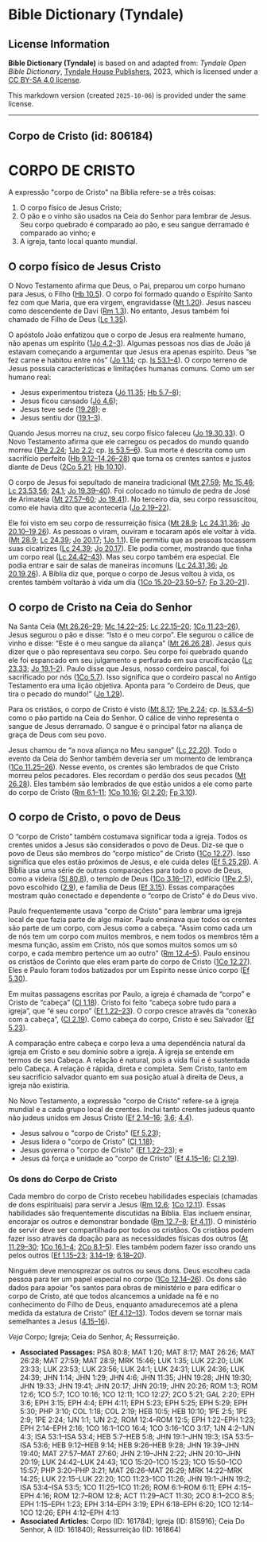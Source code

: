 # Bible Dictionary (Tyndale)

## License Information

**Bible Dictionary (Tyndale)** is based on and adapted from: _Tyndale Open Bible Dictionary_, [Tyndale House Publishers](https://tyndaleopenresources.com/), 2023, which is licensed under a [CC BY-SA 4.0 license](https://creativecommons.org/licenses/by-sa/4.0/legalcode.en).

This markdown version (created `2025-10-06`) is provided under the same license.



--------------------------------

## Corpo de Cristo (id: 806184)

CORPO DE CRISTO
===============

A expressão "corpo de Cristo" na Bíblia refere\-se a três coisas:

1. O corpo físico de Jesus Cristo;
2. O pão e o vinho são usados na Ceia do Senhor para lembrar de Jesus. Seu corpo quebrado é comparado ao pão, e seu sangue derramado é comparado ao vinho; e
3. A igreja, tanto local quanto mundial.

O corpo físico de Jesus Cristo
------------------------------

O Novo Testamento afirma que Deus, o Pai, preparou um corpo humano para Jesus, o Filho ([Hb 10\.5](https://ref.ly/Heb10:5)). O corpo foi formado quando o Espírito Santo fez com que Maria, que era virgem, engravidasse ([Mt 1\.20](https://ref.ly/Matt1:20)). Jesus nasceu como descendente de Davi ([Rm 1\.3](https://ref.ly/Rom1:3)). No entanto, Jesus também foi chamado de Filho de Deus ([Lc 1\.35](https://ref.ly/Luke1:35)).

O apóstolo João enfatizou que o corpo de Jesus era realmente humano, não apenas um espírito ([1Jo 4\.2–3](https://ref.ly/1John4:2-1John4:3)). Algumas pessoas nos dias de João já estavam começando a argumentar que Jesus era apenas espírito. Deus “se fez carne e habitou entre nós” ([Jo 1\.14](https://ref.ly/John1:14); cp. [Is 53\.1–4](https://ref.ly/Isa53:1-Isa53:4)). O corpo terreno de Jesus possuía características e limitações humanas comuns. Como um ser humano real:

* Jesus experimentou tristeza ([Jó 11\.35](https://ref.ly/John11:35); [Hb 5\.7–8](https://ref.ly/Heb5:7-Heb5:8));
* Jesus ficou cansado ([Jó 4\.6](https://ref.ly/John4:6));
* Jesus teve sede ([19\.28](https://ref.ly/John19:28)); e
* Jesus sentiu dor ([19\.1–3](https://ref.ly/John19:1-John19:3)).

Quando Jesus morreu na cruz, seu corpo físico faleceu ([Jo 19\.30,33](https://ref.ly/John19:30,John19:33)). O Novo Testamento afirma que ele carregou os pecados do mundo quando morreu ([1Pe 2\.24](https://ref.ly/1Pet2:24); [1Jo 2\.2](https://ref.ly/1John2:2); cp. [Is 53\.5–6](https://ref.ly/Isa53:5-Isa53:6)). Sua morte é descrita como um sacrifício perfeito ([Hb 9\.12–14,26–28](https://ref.ly/Heb9:12-Heb9:14,Heb9:26-Heb9:28)) que torna os crentes santos e justos diante de Deus ([2Co 5\.21](https://ref.ly/2Cor5:21); [Hb 10\.10](https://ref.ly/Heb10:10)).

O corpo de Jesus foi sepultado de maneira tradicional ([Mt 27\.59](https://ref.ly/Matt27:59); [Mc 15\.46](https://ref.ly/Mark15:46); [Lc 23\.53,56](https://ref.ly/Luke23:53,Luke23:56); [24\.1](https://ref.ly/Luke24:1); [Jo 19\.39–40](https://ref.ly/John19:39-John19:40)). Foi colocado no túmulo de pedra de José de Arimateia ([Mt 27\.57–60](https://ref.ly/Matt27:57-Matt27:60); [Jo 19\.41](https://ref.ly/John19:41)). No terceiro dia, seu corpo ressuscitou, como ele havia dito que aconteceria ([Jo 2\.19–22](https://ref.ly/John2:19-John2:22)).

Ele foi visto em seu corpo de ressurreição física ([Mt 28\.9](https://ref.ly/Matt28:9); [Lc 24\.31,36](https://ref.ly/Luke24:31,Luke24:36); [Jo 20\.10–19,26](https://ref.ly/John20:10-John20:19,John20:26)). As pessoas o viram, ouviram e tocaram após ele voltar à vida. ([Mt 28\.9](https://ref.ly/Matt28:9); [Lc 24\.39](https://ref.ly/Luke24:39); [Jo 20\.17](https://ref.ly/John20:17); [1Jo 1\.1](https://ref.ly/1John1:1)). Ele permitiu que as pessoas tocassem suas cicatrizes ([Lc 24\.39](https://ref.ly/Luke24:39); [Jo 20\.17](https://ref.ly/John20:17)). Ele podia comer, mostrando que tinha um corpo real ([Lc 24\.42–43](https://ref.ly/Luke24:42-Luke24:43)). Mas seu corpo também era especial. Ele podia entrar e sair de salas de maneiras incomuns ([Lc 24\.31,36](https://ref.ly/Luke24:31,Luke24:36); [Jo 20\.19,26](https://ref.ly/John20:19,John20:26)). A Bíblia diz que, porque o corpo de Jesus voltou à vida, os crentes também voltarão à vida um dia ([1Co 15\.20–23,50–57](https://ref.ly/1Cor15:20-1Cor15:23,1Cor15:50-1Cor15:57); [Fp 3\.20–21](https://ref.ly/Phil3:20-Phil3:21)).

O corpo de Cristo na Ceia do Senhor
-----------------------------------

Na Santa Ceia ([Mt 26\.26–29](https://ref.ly/Matt26:26-Matt26:29); [Mc 14\.22–25](https://ref.ly/Mark14:22-Mark14:25); [Lc 22\.15–20](https://ref.ly/Luke22:15-Luke22:20); [1Co 11\.23–26](https://ref.ly/1Cor11:23-1Cor11:26)), Jesus segurou o pão e disse: “Isto é o meu corpo”. Ele segurou o cálice de vinho e disse: “Este é o meu sangue da aliança” ([Mt 26\.26,28](https://ref.ly/Matt26:26,Matt26:28)). Jesus quis dizer que o pão representava seu corpo. Seu corpo foi quebrado quando ele foi espancado em seu julgamento e perfurado em sua crucificação ([Lc 23\.33](https://ref.ly/Luke23:33); [Jo 19\.1–2](https://ref.ly/John19:1-John19:2)). Paulo disse que Jesus, nosso cordeiro pascal, foi sacrificado por nós ([1Co 5\.7](https://ref.ly/1Cor5:7)). Isso significa que o cordeiro pascal no Antigo Testamento era uma lição objetiva. Aponta para “o Cordeiro de Deus, que tira o pecado do mundo!” ([Jo 1\.29](https://ref.ly/John1:29)).

Para os cristãos, o corpo de Cristo é visto ([Mt 8\.17](https://ref.ly/Matt8:17); [1Pe 2\.24](https://ref.ly/1Pet2:24); cp. [Is 53\.4–5](https://ref.ly/Isa53:4-Isa53:5)) como o pão partido na Ceia do Senhor. O cálice de vinho representa o sangue de Jesus derramado. O sangue é o principal fator na aliança de graça de Deus com seu povo.

Jesus chamou de “a nova aliança no Meu sangue” ([Lc 22\.20](https://ref.ly/Luke22:20)). Todo o evento da Ceia do Senhor também deveria ser um momento de lembrança ([1Co 11\.25–26](https://ref.ly/1Cor11:25-1Cor11:26)). Nesse evento, os crentes são lembrados de que Cristo morreu pelos pecadores. Eles recordam o perdão dos seus pecados ([Mt 26\.28](https://ref.ly/Matt26:28)). Eles também são lembrados de que estão unidos a ele como parte do corpo de Cristo ([Rm 6\.1–11](https://ref.ly/Rom6:1-Rom6:11); [1Co 10\.16](https://ref.ly/1Cor10:16); [Gl 2\.20](https://ref.ly/Gal2:20); [Fp 3\.10](https://ref.ly/Phil3:10)).

O corpo de Cristo, o povo de Deus
---------------------------------

O “corpo de Cristo” também costumava significar toda a igreja. Todos os crentes unidos a Jesus são considerados o povo de Deus. Diz\-se que o povo de Deus são membros do “corpo místico” de Cristo ([1Co 12\.27](https://ref.ly/1Cor12:27)). Isso significa que eles estão próximos de Jesus, e ele cuida deles ([Ef 5\.25,29](https://ref.ly/Eph5:25,Eph5:29)). A Bíblia usa uma série de outras comparações para todo o povo de Deus, como a videira ([Sl 80\.8](https://ref.ly/Ps80:8)), o templo de Deus ([1Co 3\.16–17](https://ref.ly/1Cor3:16-1Cor3:17)), edifício ([1Pe 2\.5](https://ref.ly/1Pet2:5)), povo escolhido ([2\.9](https://ref.ly/1Pet2:9)), e família de Deus ([Ef 3\.15](https://ref.ly/Eph3:15)). Essas comparações mostram quão conectado e dependente o “corpo de Cristo” é do Deus vivo.

Paulo frequentemente usava "corpo de Cristo" para lembrar uma igreja local de que fazia parte de algo maior. Paulo ensinava que todos os crentes são parte de um corpo, com Jesus como a cabeça. "Assim como cada um de nós tem um corpo com muitos membros, e nem todos os membros têm a mesma função, assim em Cristo, nós que somos muitos somos um só corpo, e cada membro pertence um ao outro" ([Rm 12\.4–5](https://ref.ly/Rom12:4-Rom12:5)). Paulo ensinou os cristãos de Corinto que eles eram parte do corpo de Cristo ([1Co 12\.27](https://ref.ly/1Cor12:27)). Eles e Paulo foram todos batizados por um Espírito nesse único corpo ([Ef 5\.30](https://ref.ly/Eph5:30)).

Em muitas passagens escritas por Paulo, a igreja é chamada de “corpo” e Cristo de “cabeça” ([Cl 1\.18](https://ref.ly/Col1:18)). Cristo foi feito “cabeça sobre tudo para a igreja”, que “é seu corpo” ([Ef 1\.22–23](https://ref.ly/Eph1:22-Eph1:23)). O corpo cresce através da “conexão com a cabeça”, ([Cl 2\.19](https://ref.ly/Col2:19)). Como cabeça do corpo, Cristo é seu Salvador ([Ef 5\.23](https://ref.ly/Eph5:23)).

A comparação entre cabeça e corpo leva a uma dependência natural da igreja em Cristo e seu domínio sobre a igreja. A igreja se entende em termos de seu Cabeça. A relação é natural, pois a vida flui e é sustentada pelo Cabeça. A relação é rápida, direta e completa. Sem Cristo, tanto em seu sacrifício salvador quanto em sua posição atual à direita de Deus, a igreja não existiria.

No Novo Testamento, a expressão "corpo de Cristo" refere\-se à igreja mundial e a cada grupo local de crentes. Inclui tanto crentes judeus quanto não judeus unidos em Jesus Cristo ([Ef 2\.14–16](https://ref.ly/Eph2:14-Eph2:16); [3\.6](https://ref.ly/Eph3:6); [4\.4](https://ref.ly/Eph4:4)).

* Jesus salvou o "corpo de Cristo" ([Ef 5\.23](https://ref.ly/Eph5:23));
* Jesus lidera o "corpo de Cristo" ([Cl 1\.18](https://ref.ly/Col1:18));
* Jesus governa o "corpo de Cristo" ([Ef 1\.22–23](https://ref.ly/Eph1:22-Eph1:23)); e
* Jesus dá força e unidade ao "corpo de Cristo" ([Ef 4\.15–16](https://ref.ly/Eph4:15-Eph4:16); [Cl 2\.19](https://ref.ly/Col2:19)).

### Os dons do Corpo de Cristo

Cada membro do corpo de Cristo recebeu habilidades especiais (chamadas de dons espirituais) para servir a Jesus ([Rm 12\.6](https://ref.ly/Rom12:6); [1Co 12\.11](https://ref.ly/1Cor12:11)). Essas habilidades são frequentemente discutidas na Bíblia. Elas incluem ensinar, encorajar os outros e demonstrar bondade ([Rm 12\.7–8](https://ref.ly/Rom12:7-Rom12:8); [Ef 4\.11](https://ref.ly/Eph4:11)). O ministério de servir deve ser compartilhado por todos os cristãos. Os cristãos podem fazer isso através da doação para as necessidades físicas dos outros ([At 11\.29–30](https://ref.ly/Acts11:29-Acts11:30); [1Co 16\.1–4](https://ref.ly/1Cor16:1-1Cor16:4); [2Co 8\.1–5](https://ref.ly/2Cor8:1-2Cor8:5)). Eles também podem fazer isso orando uns pelos outros ([Ef 1\.15–23](https://ref.ly/Eph1:15-Eph1:23); [3\.14–19](https://ref.ly/Eph3:14-Eph3:19); [6\.18–20](https://ref.ly/Eph6:18-Eph6:20)).

Ninguém deve menosprezar os outros ou seus dons. Deus escolheu cada pessoa para ter um papel especial no corpo ([1Co 12\.14–26](https://ref.ly/1Cor12:14-1Cor12:26)). Os dons são dados para apoiar “os santos para obras de ministério e para edificar o corpo de Cristo, até que todos alcancemos a unidade na fé e no conhecimento do Filho de Deus, enquanto amadurecemos até a plena medida da estatura de Cristo” ([Ef 4\.12–13](https://ref.ly/Eph4:12-Eph4:13)). Todos devem se tornar mais semelhantes a Jesus ([4\.15–16](https://ref.ly/Eph4:15-Eph4:16)).

*Veja* Corpo; Igreja; Ceia do Senhor, A; Ressurreição.

* **Associated Passages:** PSA 80:8; MAT 1:20; MAT 8:17; MAT 26:26; MAT 26:28; MAT 27:59; MAT 28:9; MRK 15:46; LUK 1:35; LUK 22:20; LUK 23:33; LUK 23:53; LUK 23:56; LUK 24:1; LUK 24:31; LUK 24:36; LUK 24:39; JHN 1:14; JHN 1:29; JHN 4:6; JHN 11:35; JHN 19:28; JHN 19:30; JHN 19:33; JHN 19:41; JHN 20:17; JHN 20:19; JHN 20:26; ROM 1:3; ROM 12:6; 1CO 5:7; 1CO 10:16; 1CO 12:11; 1CO 12:27; 2CO 5:21; GAL 2:20; EPH 3:6; EPH 3:15; EPH 4:4; EPH 4:11; EPH 5:23; EPH 5:25; EPH 5:29; EPH 5:30; PHP 3:10; COL 1:18; COL 2:19; HEB 10:5; HEB 10:10; 1PE 2:5; 1PE 2:9; 1PE 2:24; 1JN 1:1; 1JN 2:2; ROM 12:4–ROM 12:5; EPH 1:22–EPH 1:23; EPH 2:14–EPH 2:16; 1CO 16:1–1CO 16:4; 1CO 3:16–1CO 3:17; 1JN 4:2–1JN 4:3; ISA 53:1–ISA 53:4; HEB 5:7–HEB 5:8; JHN 19:1–JHN 19:3; ISA 53:5–ISA 53:6; HEB 9:12–HEB 9:14; HEB 9:26–HEB 9:28; JHN 19:39–JHN 19:40; MAT 27:57–MAT 27:60; JHN 2:19–JHN 2:22; JHN 20:10–JHN 20:19; LUK 24:42–LUK 24:43; 1CO 15:20–1CO 15:23; 1CO 15:50–1CO 15:57; PHP 3:20–PHP 3:21; MAT 26:26–MAT 26:29; MRK 14:22–MRK 14:25; LUK 22:15–LUK 22:20; 1CO 11:23–1CO 11:26; JHN 19:1–JHN 19:2; ISA 53:4–ISA 53:5; 1CO 11:25–1CO 11:26; ROM 6:1–ROM 6:11; EPH 4:15–EPH 4:16; ROM 12:7–ROM 12:8; ACT 11:29–ACT 11:30; 2CO 8:1–2CO 8:5; EPH 1:15–EPH 1:23; EPH 3:14–EPH 3:19; EPH 6:18–EPH 6:20; 1CO 12:14–1CO 12:26; EPH 4:12–EPH 4:13
* **Associated Articles:** Corpo (ID: 161784); Igreja (ID: 815916); Ceia Do Senhor, A (ID: 161840); Ressurreição (ID: 161864)

